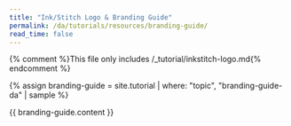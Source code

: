 ```yaml
---
title: "Ink/Stitch Logo & Branding Guide"
permalink: /da/tutorials/resources/branding-guide/
read_time: false
---
```

{% comment %}This file only includes /_tutorial/inkstitch-logo.md{% endcomment %}

{% assign branding-guide = site.tutorial | where: "topic", "branding-guide-da" | sample %}

{{ branding-guide.content }}
